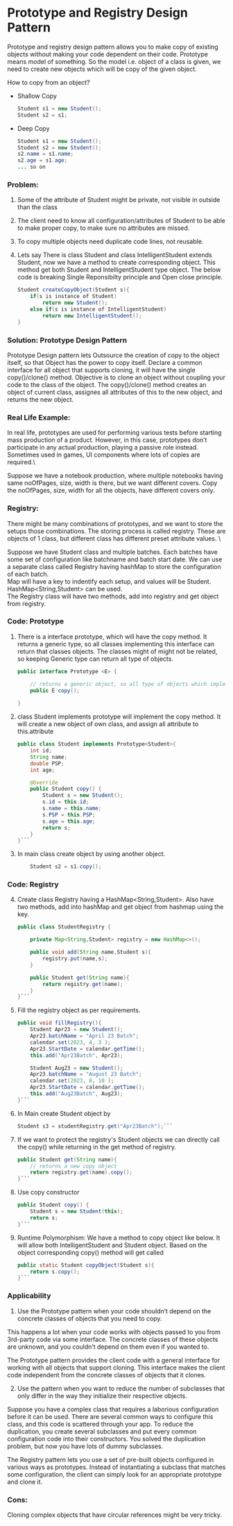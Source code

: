 
# Prototype and Registry Design Pattern # 

Prototype and registry design pattern allows you to make copy of existing objects without making your code dependent on their code. Prototype means model of something. So the model i.e. object of a class is given, we need to create new objects which will be copy of the given object.

How to copy from an object?
- Shallow Copy
    ```java
    Student s1 = new Student();
    Student s2 = s1;
    ```
- Deep Copy
    ```java
    Student s1 = new Student();
    Student s2 = new Student();
    s2.name = s1.name;
    s2.age = s1.age;
    ... so on
    ```

### Problem:
1. Some of the attribute of Student might be private, not visible in outside than the class
2. The client need to know all configuration/attributes of Student to be able to make proper copy, to make sure no attributes are missed.
3. To copy multiple objects need duplicate code lines, not reusable. 
4. Lets say There is class Student and class IntelligentStudent extends Student, now we have a method to create corresponding object. This method get both Student and IntelligentStudent type object.
The below code is breaking Single Reponsibilty principle and Open close principle.

    ```java
    Student createCopyObject(Student s){
        if(s is instance of Student)
            return new Student();
        else if(s is instance of IntelligentStudent)
            return new IntelligentStudent();
    }
    ```

### Solution: Prototype Design Pattern
Prototype Design pattern lets Outsource the creation of copy to the object itself, so that Object has the power to copy itself. Declare a common interface for all object that supports cloning, it will have the single copy()/clone() method. Objective is to clone an object without coupling your code to the class of the object. The copy()/clone() method creates an object of current class, assignes all attributes of this to the new object, and returns the new object. 

### Real Life Example:
In real life, prototypes are used for performing various tests before starting mass production of a product. However, in this case, prototypes don’t participate in any actual production, playing a passive role instead. Sometimes used in games, UI components where lots of copies are required.\

Suppose we have a notebook production, where multiple notebooks having same noOfPages, size, width is there, but we want different covers. Copy the noOfPages, size, width for all the objects, have different covers only.

### Registry:
There might be many combinations of prototypes, and we want to store the setups those combinations. The storing process is called registry. These are objects of 1 class, but different class has different preset attribute values. \

Suppose we have Student class and multiple batches. Each batches have some set of configuration like batchname and batch start date. We can use a separate class called Registry having hashMap to store the configuration of each batch. \
Map will have a key to indentify each setup, and values will be Student. HashMap<String,Student> can be used. \
The Registry class will have two methods, add into registry and get object from registry.


### Code: Prototype

1. There is a interface prototype, which will have the copy method. It returns a generic type, so all classes implementing this interface can return that classes objects. The classes might of might not be related, so keeping Generic type can return all type of objects.

    ```Java
    public interface Prototype <E> {

        // returns a generic object, so all type of objects which implements Prototype interface can return that type of object
        public E copy();
        
    }
    ```

2. class Student implements prototype will implement the copy method. It will create a new object of own class, and assign all attribute to this.attribute

    ```java
    public class Student implements Prototype<Student>{
        int id;
        String name;
        double PSP;
        int age;

        @Override
        public Student copy() {
            Student s = new Student();
            s.id = this.id;
            s.name = this.name;
            s.PSP = this.PSP;
            s.age = this.age;
            return s;
        }
    }```

3. In main class create object by using another object.

    ```Java
        Student s2 = s1.copy();
    ```

### Code: Registry

4. Create class Registry having a HashMap<String,Student>. Also have two methods, add into hashMap and get object from hashmap using the key.

    ```Java
    public class StudentRegistry {
    
        private Map<String,Student> registry = new HashMap<>();

        public void add(String name,Student s){
            registry.put(name,s);
        }

        public Student get(String name){
            return registry.get(name);
        }
    }```

5. Fill the registry object as per requirements.

    ```java
    public void fillRegistry(){
        Student Apr23 = new Student();
        Apr23.batchName = "April 23 Batch";
        calendar.set(2023, 4, 3 );
        Apr23.StartDate = calendar.getTime();
        this.add("Apr23Batch", Apr23);

        Student Aug23 = new Student();
        Apr23.batchName = "August 23 Batch";
        calendar.set(2023, 8, 10 );
        Apr23.StartDate = calendar.getTime();
        this.add("Aug23Batch", Aug23);
    }```

6. In Main create Student object by 
    ```java
    Student s3 = studentRegistry.get("Apr23Batch");```

7. If we want to protect the registry's Student objects we can directly call the copy() while returning in the get method of registry.

    ```java
    public Student get(String name){
        // returns a new copy object
        return registry.get(name).copy();
    }```

8. Use copy constructor

    ```java
    public Student copy() {
        Student s = new Student(this);
        return s;
    }```

9. Runtime Polymorphism:
    We have a method to copy object like below. It will allow both IntelligentStudent and Student object. Based on the object corresponding copy() method will get called

    ```Java
    public static Student copyObject(Student s){
        return s.copy();
    }```


### Applicability
1. Use the Prototype pattern when your code shouldn’t depend on the concrete classes of objects that you need to copy.

This happens a lot when your code works with objects passed to you from 3rd-party code via some interface. The concrete classes of these objects are unknown, and you couldn’t depend on them even if you wanted to.

The Prototype pattern provides the client code with a general interface for working with all objects that support cloning. This interface makes the client code independent from the concrete classes of objects that it clones.

2.  Use the pattern when you want to reduce the number of subclasses that only differ in the way they initialize their respective objects.

Suppose you have a complex class that requires a laborious configuration before it can be used. There are several common ways to configure this class, and this code is scattered through your app. To reduce the duplication, you create several subclasses and put every common configuration code into their constructors. You solved the duplication problem, but now you have lots of dummy subclasses.

The Registry pattern lets you use a set of pre-built objects configured in various ways as prototypes. Instead of instantiating a subclass that matches some configuration, the client can simply look for an appropriate prototype and clone it.


### Cons:

Cloning complex objects that have circular references might be very tricky.